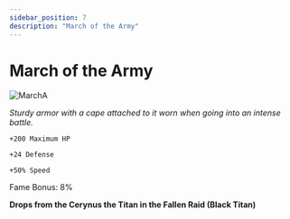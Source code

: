 ```yaml
---
sidebar_position: 7
description: "March of the Army"
---
```


# March of the Army

![MarchA](https://vwiki.valorserver.com/api/item/picture/march%20of%20the%20army)

<i>Sturdy armor with a cape attached to it worn when going into an intense battle.</i>

    +200 Maximum HP
    
    +24 Defense
    
    +50% Speed
    
Fame Bonus: 8%

**Drops from the Cerynus the Titan in the Fallen Raid (Black Titan)**
